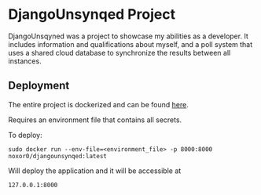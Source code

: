 # DjangoUnsynqed Project
DjangoUnsqyned was a project to showcase my abilities as a developer. It includes information and qualifications about myself, and a poll system that uses a shared cloud database to synchronize the results between all instances. 


## Deployment
The entire project is dockerized and can be found [here](https://cloud.docker.com/swarm/noxor0/repository/docker/noxor0/djangounsynqed/general). 

Requires an environment file that contains all secrets.

To deploy:
```
sudo docker run --env-file=<environment_file> -p 8000:8000 noxor0/djangounsynqed:latest
```

Will deploy the application and it will be accessible at
```
127.0.0.1:8000
```


